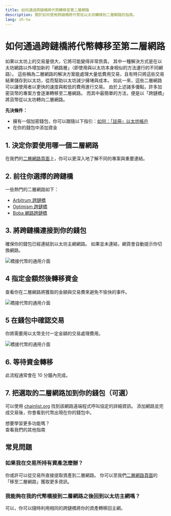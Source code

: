 ```yaml
---
title: 如何通過跨鏈橋將代幣轉移至第二層網路
description: 關於如何使用跨鏈橋將代幣從以太坊轉移到二層網路的指南。
lang: zh-tw
---
```


# 如何通過跨鏈橋將代幣轉移至第二層網路

如果以太坊上的交易量很大，它將可能變得非常昂貴。 其中一種解決方式是在以太坊網路以外增加新的「網路層」（即使用與以太坊本身相似的方法運行的不同網路）。 這些稱為二層網路的解決方案能處理大量低費用交易，且有時只將這些交易結果儲存到以太坊，從而幫助以太坊減少擁堵與成本。 如此一來，這些二層網路可以讓使用者以更快的速度與較低的費用進行交易。 由於上述諸多優點，許多加密貨幣的專案方會逐漸轉移至二層網路。 而其中最簡單的方法，便是以「跨鏈橋」將貨幣從以太坊轉向二層網路。

**先決條件：**

- 擁有一個加密錢包，你可以跟隨以下指引：[如何：「註冊」以太坊帳戶](/guides/how-to-create-an-ethereum-account/)
- 在你的錢包中添加資金

## 1.  決定你要使用哪一個二層網路

在我們的[二層網路頁面](/layer-2/)上，你可以更深入地了解不同的專案與重要連結。

## 2. 前往你選擇的跨鏈橋

一些熱門的二層網路如下：

- [Arbitrum 跨鏈橋](https://bridge.arbitrum.io/?l2ChainId=42161)
- [Optimism 跨鏈橋](https://app.optimism.io/bridge/deposit)
- [Boba 網路跨鏈橋](https://gateway.boba.network/)

## 3. 將跨鏈橋連接到你的錢包

確保你的錢包已經連結到以太坊主網網路。 如果並未連結，網頁會自動提示你切換網路。

![橋接代幣的通用介面](./bridge1.png)

## 4 指定金額然後轉移資金

查看你在二層網路將獲取的金額與交易費來避免不愉快的事件。

![橋接代幣的通用介面](./bridge2.png)

## 5 在錢包中確認交易

你將需要用以太幣支付一定金額的交易處理費用。

![橋接代幣的通用介面](./bridge3.png)

## 6. 等待資金轉移

此流程通常會在 10 分鐘內完成。

## 7. 把選取的二層網路加到你的錢包（可選）

可以使用 [chainlist.org](http://chainlist.org) 找到該網路遠端程式呼叫協定的詳細資訊。 添加網路並完成交易後，你會看到代幣出現在你的錢包中。
<br />

<InfoBanner shouldSpaceBetween emoji=":eyes:">
  <div>想要學習更多功能嗎？</div>
  <ButtonLink to="/guides/">
    查看我們的其他指南
  </ButtonLink>
</InfoBanner>

## 常見問題

### 如果我在交易所持有資產怎麼辦？

你或許可以從交易所直接提取資產到二層網路。 你可以至我們[二層網路頁面](/layer-2/)的「移至二層網路」獲取更多資訊。

### 我能夠在我的代幣橋接到二層網路之後回到以太坊主網嗎？

可以，你可以隨時利用相同的跨鏈橋將你的資產轉移回主網。
